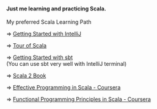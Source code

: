 #### Just me learning and practicing Scala.

My preferred Scala Learning Path

=> [Getting Started with IntelliJ](https://docs.scala-lang.org/getting-started/intellij-track/getting-started-with-scala-in-intellij.html)

=> [Tour of Scala](https://docs.scala-lang.org/tour/tour-of-scala.html)

=> [Getting Started with sbt](https://docs.scala-lang.org/getting-started/sbt-track/getting-started-with-scala-and-sbt-on-the-command-line.html)<br>
(You can use sbt very well with IntelliJ terminal)

=> [Scala 2 Book](https://docs.scala-lang.org/overviews/scala-book/introduction.html)

=> [Effective Programming in Scala - Coursera](https://www.coursera.org/learn/effective-scala?skipBrowseRedirect=true)

=> [Functional Programming Principles in Scala - Coursera](https://www.coursera.org/learn/scala-functional-programming?specialization=scala)
